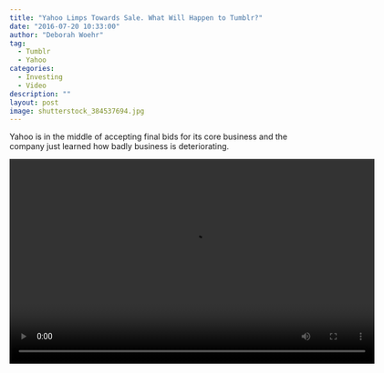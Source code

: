 ```yaml
---
title: "Yahoo Limps Towards Sale. What Will Happen to Tumblr?"
date: "2016-07-20 10:33:00"
author: "Deborah Woehr"
tag:
  - Tumblr
  - Yahoo
categories:
  - Investing
  - Video
description: ""
layout: post
image: shutterstock_384537694.jpg
---
```


Yahoo is in the middle of accepting final bids for its core business and the company just learned how badly business is deteriorating.

<div class="wp-video" style="width: 640px;"><video class="wp-video-shortcode" controls="controls" height="360" id="video-0-1" preload="metadata" width="640"><source src="/posts/47bcf9af9e9d464a9d4674e83cc78227.mp4?_=1" type="video/mp4"></source></posts/47bcf9af9e9d464a9d4674e83cc78227.mp4></video></div>
